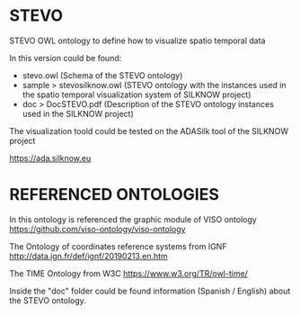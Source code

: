 # STEVO
STEVO OWL ontology to define how to visualize spatio temporal data

In this version could be found:

- stevo.owl (Schema of the STEVO ontology)
- sample > stevosilknow.owl (STEVO ontology with the instances used in the spatio temporal visualization system of SILKNOW project)
- doc > DocSTEVO.pdf (Description of the STEVO ontology instances used in the SILKNOW project)

The visualization toold could be tested on the ADASilk tool of the SILKNOW project

https://ada.silknow.eu

# REFERENCED ONTOLOGIES
In this ontology is referenced the graphic module of VISO ontology 
https://github.com/viso-ontology/viso-ontology

The Ontology of coordinates reference systems from IGNF
http://data.ign.fr/def/ignf/20190213.en.htm

The TIME Ontology from W3C
https://www.w3.org/TR/owl-time/

Inside the "doc" folder could be found information (Spanish / English) about the STEVO ontology.
